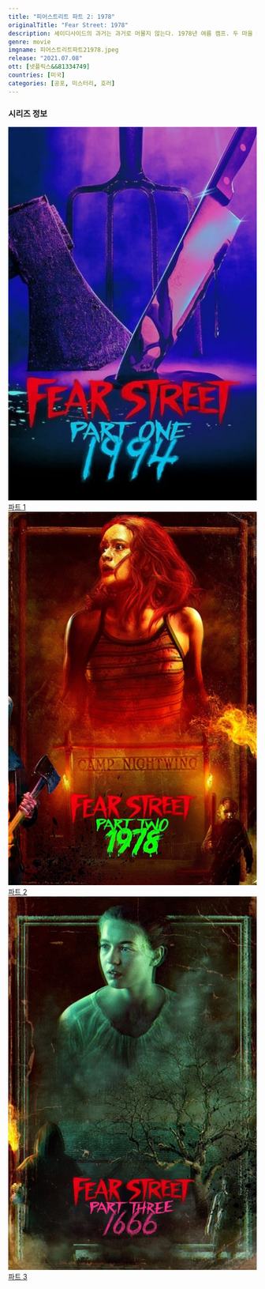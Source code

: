 ```yaml
---
title: "피어스트리트 파트 2: 1978"
originalTitle: "Fear Street: 1978"
description: 셰이디사이드의 과거는 과거로 머물지 않는다. 1978년 여름 캠프. 두 마을 아이들 사이에 긴장과 묘한 끌림이 들끓던 곳. 하지만 끔찍한 사건이 터지며 무시무시한 생존 싸움이 시작된다.
genre: movie
imgname: 피어스트리트파트21978.jpeg
release: "2021.07.08"
ott: [넷플릭스&&81334749]
countries: [미국]
categories: [공포, 미스터리, 호러]
---
```


### 시리즈 정보

<div class="season-list">
<div class="item">
<a href="/movie/피어스트리트파트1-1994" >
<img src="/poster/피어스트리트파트11994.jpeg" alt="피어스트리트파트1 1994 포스터 ">
파트 1</a>
</div>

<div class="item">
<a href="/movie/피어스트리트파트2-1978" >
<img src="/poster/피어스트리트파트21978.jpeg" alt="피어스트리트파트2 1978 포스터 ">
파트 2</a>
</div>

<div class="item">
<a href="/movie/피어스트리트파트3-1666" >
<img src="/poster/피어스트리트파트31666.jpeg" alt="피어스트리트파트3 1666 포스터 ">
파트 3</a>
</div>
</div>
